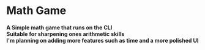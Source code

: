 # Math Game

<b>A Simple math game that runs on the CLI<b/> <br />
<b>Suitable for sharpening ones arithmetic skills<b/> <br />
<b>I'm planning on adding more features such as time and a more polished UI<b/><br />
